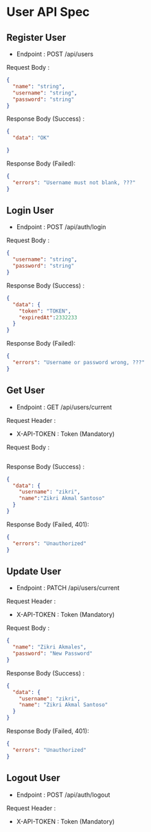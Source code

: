 # User API Spec

## Register User

- Endpoint : POST /api/users

Request Body :

```json
{
  "name": "string",
  "username": "string",
  "password": "string"
}
```

Response Body (Success) : 
```json
{
  "data": "OK" 

}
```

Response Body (Failed):
```json
{
  "errors": "Username must not blank, ???"
}
```

## Login User

- Endpoint : POST /api/auth/login

Request Body :

```json
{
  "username": "string",
  "password": "string"
}
```

Response Body (Success) :
```json
{
  "data": {
    "token": "TOKEN",
    "expiredAt":2332233
  } 
}
```

Response Body (Failed):
```json
{
  "errors": "Username or password wrong, ???"
}
```

## Get User

- Endpoint : GET /api/users/current

Request Header : 
- X-API-TOKEN : Token (Mandatory)

Request Body :

```json
```

Response Body (Success) :
```json
{
  "data": {
    "username": "zikri",
    "name":"Zikri Akmal Santoso"
  } 
}
```

Response Body (Failed, 401):
```json
{
  "errors": "Unauthorized"
}
```

## Update User

- Endpoint : PATCH /api/users/current

Request Header :
- X-API-TOKEN : Token (Mandatory)

Request Body :
```json
{
  "name": "Zikri Akmales",
  "password": "New Password"
}
```

Response Body (Success) :
```json
{
  "data": {
    "username": "zikri",
    "name": "Zikri Akmal Santoso"
  }
}
```

Response Body (Failed, 401):
```json
{
  "errors": "Unauthorized"
}
```

## Logout User

- Endpoint : POST /api/auth/logout

Request Header :
- X-API-TOKEN : Token (Mandatory)

